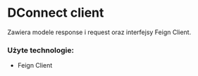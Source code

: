 # DConnect client

Zawiera modele response i request oraz interfejsy Feign Client.

### Użyte technologie:
* Feign Client
